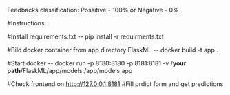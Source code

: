 
Feedbacks classification: Possitive - 100% or Negative - 0%

#Instructions:

#Install requirements.txt 
-- pip install -r requirments.txt

#Bild docker container from app directory FlaskML
--  docker build -t app .

#Start docker
-- docker run -p 8180:8180 -p 8181:8181 -v /**your path**/FlaskML/app/models:/app/models app

#Check frontend on http://127.0.0.1:8181
#Fill prdict form and get predictions

